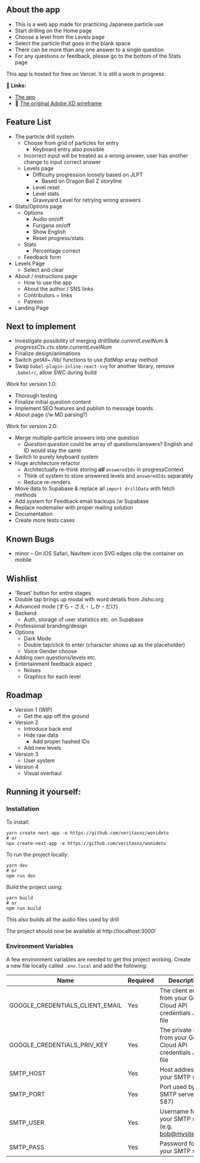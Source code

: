 ## About the app

-   This is a web app made for practicing Japanese particle use
-   Start drilling on the Home page
-   Choose a level from the Levels page
-   Select the particle that goes in the blank space
-   There can be more than any one answer to a single question
-   For any questions or feedback, please go to the bottom of the Stats page

This app is hosted for free on Vercel.
It is still a work in progress.

**🔗 Links:**

-   [The app](https://wonideto.seanv.dev/)
-   🧭 [The original Adobe XD wireframe](https://xd.adobe.com/view/fcda656c-e122-4ce5-a462-3c6e3448417a-a989/?fullscreen&hints=off)

## Feature List

-   The particle drill system
    -   Choose from grid of particles for entry
        -   Keyboard entry also possible
    -   Incorrect input will be treated as a wrong answer, user has another change to input correct answer
    -   Levels page
        -   Difficulty progression loosely based on JLPT
            -   Based on Dragon Ball Z storyline
        -   Level reset
        -   Level stats
        -   Graveyard Level for retrying wrong answers
-   Stats/Options page
    -   Options
        -   Audio on/off
        -   Furigana on/off
        -   Show English
        -   Reset progress/stats
    -   Stats
        -   Percentage correct
    -   Feedback form
-   Levels Page
    -   Select and clear
-   About / instructions page
    -   How to use the app
    -   About the author / SNS links
    -   Contributors + links
    -   Patreon
-   Landing Page

## Next to implement

-   Investigate possibility of merging _drillState.currentLevelNum_ & _progressCtx.ctx.state.currentLevelNum_
-   Finalize design/animations
-   Switch _getAll~_ /lib/ functions to use _flatMap_ array method
-   Swap `babel-plugin-inline-react-svg` for another library, remove `.babelrc`, allow SWC during build

Work for version 1.0:

-   Thorough testing
-   Finalize initial question content
-   Implement SEO features and publish to message boards
-   About page (/w MD parsing?)

Work for version 2.0:

-   Merge multiple-particle answers into one question
    -   _Question.question_ could be array of questions/answers? English and ID would stay the same
-   Switch to purely keyboard system
-   Huge architecture refactor
    -   Architectually re-think storing **_all_** `answeredIds` in progressContext
    -   Think of system to store answered levels and `answeredIds` separately
    -   Reduce re-renders
-   Move data to Supabase & replace all `import drillData` with fetch methods
-   Add system for Feedback email backups /w Supabase
-   Replace nodemailer with proper mailing solution
-   Documentation
-   Create more tests cases

## Known Bugs

-   minor – On iOS Safari, NavItem icon SVG edges clip the container on mobile

## Wishlist

-   'Reset' button for entire stages
-   Double tap brings up modal with word details from Jisho.org
-   Advanced mode (すら・さえ・しか・だけ)
-   Backend
    -   Auth, storage of user statistics etc. on Supabase
-   Professional branding/design
-   Options
    -   Dark Mode
    -   Double tap/click to enter (character shows up as the placeholder)
    -   Voice Gender choose
-   Adding own questions/levels etc.
-   Entertainment feedback aspect
    -   Noises
    -   Graphics for each level

## Roadmap

-   Version 1 (WIP)
    -   Get the app off the ground
-   Version 2
    -   Introduce back end
    -   Hide raw data
        -   Add proper hashed IDs
    -   Add new levels
-   Version 3
    -   User system
-   Version 4
    -   Visual overhaul

## Running it yourself:

### Installation

To install:

```
yarn create next-app -e https://github.com/veritasnz/wonideto
# or
npx create-next-app -e https://github.com/veritasnz/wonideto
```

To run the project locally:

```
yarn dev
# or
npm run dev
```

Build the project using:

```
yarn build
# or
npm run build
```

This also builds all the audio files used by drill

The project should now be available at http://localhost:3000!

### Environment Variables

A few environment variables are needed to get this project working.
Create a new file locally called `.env.local` and add the following:

| Name                            | Required | Description                                                       |
| ------------------------------- | -------- | ----------------------------------------------------------------- |
| GOOGLE_CREDENTIALS_CLIENT_EMAIL | Yes      | The client email from your Google Cloud API credentials JSON file |
| GOOGLE_CREDENTIALS_PRIV_KEY     | Yes      | The private key from your Google Cloud API credentials JSON file  |
| SMTP_HOST                       | Yes      | Host address by your SMTP server                                  |
| SMTP_PORT                       | Yes      | Port used by your SMTP server (e.g. 587)                          |
| SMTP_USER                       | Yes      | Username for your SMTP server (e.g. bob@mysite.com)               |
| SMTP_PASS                       | Yes      | Password for your SMTP server                                     |
